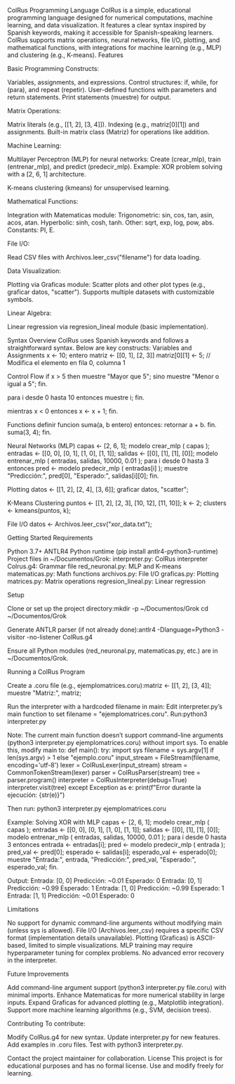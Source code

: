 ColRus Programming Language
ColRus is a simple, educational programming language designed for numerical computations, machine learning, and data visualization. It features a clear syntax inspired by Spanish keywords, making it accessible for Spanish-speaking learners. ColRus supports matrix operations, neural networks, file I/O, plotting, and mathematical functions, with integrations for machine learning (e.g., MLP) and clustering (e.g., K-means).
Features

Basic Programming Constructs:

Variables, assignments, and expressions.
Control structures: if, while, for (para), and repeat (repetir).
User-defined functions with parameters and return statements.
Print statements (muestre) for output.


Matrix Operations:

Matrix literals (e.g., [[1, 2], [3, 4]]).
Indexing (e.g., matriz[0][1]) and assignments.
Built-in matrix class (Matriz) for operations like addition.


Machine Learning:

Multilayer Perceptron (MLP) for neural networks:
Create (crear_mlp), train (entrenar_mlp), and predict (predecir_mlp).
Example: XOR problem solving with a [2, 6, 1] architecture.


K-means clustering (kmeans) for unsupervised learning.


Mathematical Functions:

Integration with Matematicas module:
Trigonometric: sin, cos, tan, asin, acos, atan.
Hyperbolic: sinh, cosh, tanh.
Other: sqrt, exp, log, pow, abs.
Constants: PI, E.




File I/O:

Read CSV files with Archivos.leer_csv("filename") for data loading.


Data Visualization:

Plotting via Graficas module:
Scatter plots and other plot types (e.g., graficar datos, "scatter").
Supports multiple datasets with customizable symbols.




Linear Algebra:

Linear regression via regresion_lineal module (basic implementation).



Syntax Overview
ColRus uses Spanish keywords and follows a straightforward syntax. Below are key constructs:
Variables and Assignments
x <- 10; entero
matriz <- [[0, 1], [2, 3]]
matriz[0][1] <- 5; // Modifica el elemento en fila 0, columna 1

Control Flow
if x > 5 then
    muestre "Mayor que 5";
sino
    muestre "Menor o igual a 5";
fin.

para i desde 0 hasta 10 entonces
    muestre i;
fin.

mientras x < 0 entonces
    x <- x + 1;
fin.

Functions
definir funcion suma(a, b entero) entonces:
    retornar a + b.
fin.
suma(3, 4);
fin.

Neural Networks (MLP)
capas <- [2, 6, 1];
modelo crear_mlp ( capas );
entradas <- [[0, 0], [0, 1], [1, 0], [1, 1]];
salidas <- [[0], [1], [1], [0]];
modelo entrenar_mlp ( entradas, salidas, 10000, 0.01 );
para i desde 0 hasta 3 entonces
    pred <- modelo predecir_mlp ( entradas[i] );
    muestre "Predicción:", pred[0], "Esperado:", salidas[i][0];
fin.

Plotting
datos <- [[1, 2], [2, 4], [3, 6]];
graficar datos, "scatter";

K-Means Clustering
puntos <- [[1, 2], [2, 3], [10, 12], [11, 10]];
k <- 2;
clusters <- kmeans(puntos, k);

File I/O
datos <- Archivos.leer_csv("xor_data.txt");

Getting Started
Requirements

Python 3.7+
ANTLR4 Python runtime (pip install antlr4-python3-runtime)
Project files in ~/Documentos/Grok:
interpreter.py: ColRus interpreter
Colrus.g4: Grammar file
red_neuronal.py: MLP and K-means
matematicas.py: Math functions
archivos.py: File I/O
graficas.py: Plotting
matrices.py: Matrix operations
regresion_lineal.py: Linear regression



Setup

Clone or set up the project directory:mkdir -p ~/Documentos/Grok
cd ~/Documentos/Grok


Generate ANTLR parser (if not already done):antlr4 -Dlanguage=Python3 -visitor -no-listener ColRus.g4


Ensure all Python modules (red_neuronal.py, matematicas.py, etc.) are in ~/Documentos/Grok.

Running a ColRus Program

Create a .coru file (e.g., ejemplomatrices.coru):matriz <- [[1, 2], [3, 4]];
muestre "Matriz:", matriz;


Run the interpreter with a hardcoded filename in main:
Edit interpreter.py’s main function to set filename = "ejemplomatrices.coru".
Run:python3 interpreter.py





Note: The current main function doesn’t support command-line arguments (python3 interpreter.py ejemplomatrices.coru) without import sys. To enable this, modify main to:
def main():
    try:
        import sys
        filename = sys.argv[1] if len(sys.argv) > 1 else "ejemplo.coru"
        input_stream = FileStream(filename, encoding='utf-8')
        lexer = ColRusLexer(input_stream)
        stream = CommonTokenStream(lexer)
        parser = ColRusParser(stream)
        tree = parser.program()
        interpreter = ColRusInterpreter(debug=True)
        interpreter.visit(tree)
    except Exception as e:
        print(f"Error durante la ejecución: {str(e)}")

Then run:
python3 interpreter.py ejemplomatrices.coru

Example: Solving XOR with MLP
capas <- [2, 6, 1];
modelo crear_mlp ( capas );
entradas <- [[0, 0], [0, 1], [1, 0], [1, 1]];
salidas <- [[0], [1], [1], [0]];
modelo entrenar_mlp ( entradas, salidas, 10000, 0.01 );
para i desde 0 hasta 3 entonces
    entrada <- entradas[i];
    pred <- modelo predecir_mlp ( entrada );
    pred_val <- pred[0];
    esperado <- salidas[i];
    esperado_val <- esperado[0];
    muestre "Entrada:", entrada, "Predicción:", pred_val, "Esperado:", esperado_val;
fin.

Output:
Entrada: [0, 0] Predicción: ~0.01 Esperado: 0
Entrada: [0, 1] Predicción: ~0.99 Esperado: 1
Entrada: [1, 0] Predicción: ~0.99 Esperado: 1
Entrada: [1, 1] Predicción: ~0.01 Esperado: 0

Limitations

No support for dynamic command-line arguments without modifying main (unless sys is allowed).
File I/O (Archivos.leer_csv) requires a specific CSV format (implementation details unavailable).
Plotting (Graficas) is ASCII-based, limited to simple visualizations.
MLP training may require hyperparameter tuning for complex problems.
No advanced error recovery in the interpreter.

Future Improvements

Add command-line argument support (python3 interpreter.py file.coru) with minimal imports.
Enhance Matematicas for more numerical stability in large inputs.
Expand Graficas for advanced plotting (e.g., Matplotlib integration).
Support more machine learning algorithms (e.g., SVM, decision trees).

Contributing
To contribute:

Modify ColRus.g4 for new syntax.
Update interpreter.py for new features.
Add examples in .coru files.
Test with python3 interpreter.py.

Contact the project maintainer for collaboration.
License
This project is for educational purposes and has no formal license. Use and modify freely for learning.
